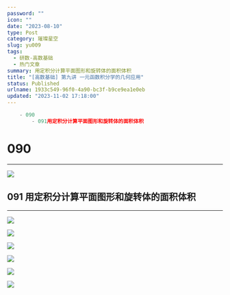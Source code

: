 ```yaml
---
password: ""
icon: ""
date: "2023-08-10"
type: Post
category: 璀璨星空
slug: yu009
tags:
  - 研数-高数基础
  - 热门文章
summary: 用定积分计算平面图形和旋转体的面积体积
title: "[高数基础] 第九讲 一元函数积分学的几何应用"
status: Published
urlname: 1933c549-96f0-4a90-bc3f-b9ce9ea1e0eb
updated: "2023-11-02 17:18:00"
---
```


```javascript
	- 090
		- 091用定积分计算平面图形和旋转体的面积体积
```

# 090

---

![](https://bu.dusays.com/2023/09/13/650159065f9ab.png)

## 091 用定积分计算平面图形和旋转体的面积体积

---

![](https://bu.dusays.com/2023/09/13/65015910564a5.png)

![](https://bu.dusays.com/2023/09/13/65015911977aa.png)

![](https://bu.dusays.com/2023/09/13/65015912c86e1.png)

![](https://bu.dusays.com/2023/09/13/6501591413987.png)

![](https://bu.dusays.com/2023/09/13/65015915464c7.png)

![](https://bu.dusays.com/2023/09/13/650159168a658.png)
